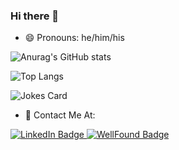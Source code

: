### Hi there 👋

- 😄 Pronouns: he/him/his

<div id="github-widgets">
 
![Anurag's GitHub stats](https://github-readme-stats.vercel.app/api?username=NygilNet&show_icons=true&theme=synthwave&count_private=true&hide=stars)
 
 ![Top Langs](https://github-readme-stats.vercel.app/api/top-langs/?username=NygilNettheme=synthwave)

![Jokes Card](https://readme-jokes.vercel.app/api)

</div>



- 📱 Contact Me At:

<div id="contact-me-badges">
<a href="https://www.linkedin.com/in/nygil-nettles-dev/">
  <img src="https://img.shields.io/badge/LinkedIn-blue?logo=linkedin&logoColor=white&style=for-the-badge" alt="LinkedIn Badge" />
</a>
<a href="https://wellfound.com/u/nygil-colin-nettles">
  <img src="https://img.shields.io/badge/WellFound-gray?logo=angellist&logoColor=white&style=for-the-badge" alt="WellFound Badge" />
</a>
</div>

<!--
**NygilNet/NygilNet** is a ✨ _special_ ✨ repository because its `README.md` (this file) appears on your GitHub profile.

Here are some ideas to get you started:

- 🔭 I’m currently working on ...
- 🌱 I’m currently learning ...
- 👯 I’m looking to collaborate on ...
- 🤔 I’m looking for help with ...
- 💬 Ask me about ...
- 📫 How to reach me: ...

- ⚡ Fun fact: ...



-->

